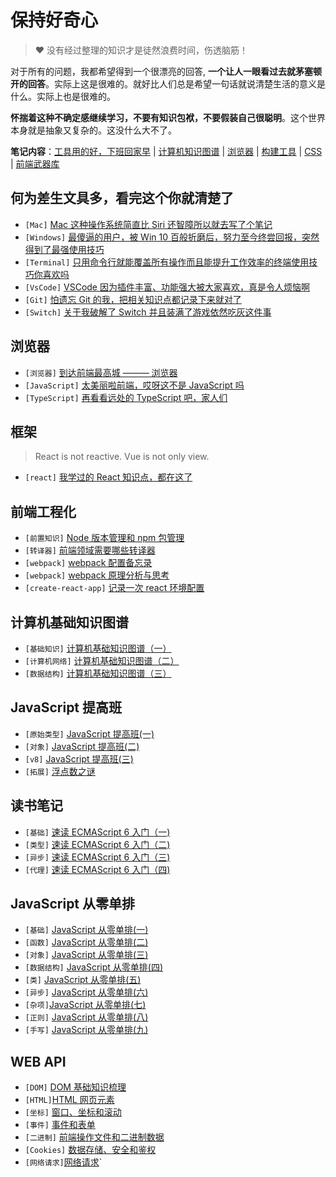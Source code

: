 # 保持好奇心

> ❤️ 没有经过整理的知识才是徒然浪费时间，伤透脑筋！

对于所有的问题，我都希望得到一个很漂亮的回答, **一个让人一眼看过去就茅塞顿开的回答**。实际上这是很难的。就好比人们总是希望一句话就说清楚生活的意义是什么。实际上也是很难的。

**怀揣着这种不确定感继续学习，不要有知识包袱，不要假装自己很聪明**。这个世界本身就是抽象又复杂的。这没什么大不了。

**笔记内容**：[工具用的好，下班回家早](#工具用的好下班回家早) | [计算机知识图谱](#计算机知识图谱) | [浏览器](#浏览器) | [构建工具](#构建工具) | [CSS](#CSS) | [前端武器库](#前端武器库)

## 何为差生文具多，看完这个你就清楚了

- `[Mac]` [Mac 这种操作系统简直比 Siri 还智障所以就去写了个笔记](others/mac.md)
- `[Windows]` [最傻逼的用户，被 Win 10 百般折磨后，努力至今终尝回报，突然得到了最强使用技巧](others/win.md)
- `[Terminal]` [只用命令行就能覆盖所有操作而且能提升工作效率的终端使用技巧你喜欢吗](others/terminal.md)
- `[VsCode]` [VSCode 因为插件丰富、功能强大被大家喜欢，真是令人烦恼啊](others/code.md)
- `[Git]` [怕遗忘 Git 的我，把相关知识点都记录下来就对了](others/git.md)
- `[Switch]` [关于我破解了 Switch 并且装满了游戏依然吃灰这件事](others/switch.md)

## 浏览器

- `[浏览器]` [到达前端最高城 ——— 浏览器](computer/web.md)
- `[JavaScript]` [太美丽啦前端，哎呀这不是 JavaScript 吗](computer/web.md)
- `[TypeScript]` [再看看远处的 TypeScript 吧，家人们](ts/ts.md)

## 框架

> React is not reactive. Vue is not only view.

<!-- - `[浏览器]` [到达前端最高城 ——— 浏览器](computer/web.md) -->
<!-- - `[浏览器]` [太美丽啦前端，哎呀这不是 JavaScript 吗](computer/web.md) -->
<!-- - `[浏览器]` [再看看远处的 TypeScript 吧，家人们](computer/web.md) -->

- `[react]` [我学过的 React 知识点，都在这了](framework/react.md)
<!-- - `[react]` [我学过的 React 知识点，都在这了](framework/react.md) -->
<!-- - `[base]` [文艺复兴：谈谈 DOM](framework/dom.md) -->
<!-- TODO: vue -->

## 前端工程化

- `[前置知识]` [Node 版本管理和 npm 包管理](engineering/node.md)
- `[转译器]` [前端领域需要哪些转译器](engineering/ast.md)
- `[webpack]` [webpack 配置备忘录](engineering/webpack.md)
- `[webpack]` [webpack 原理分析与思考](engineering/packorigin.md)
- `[create-react-app]` [记录一次 react 环境配置](engineering/cra.md)

## 计算机基础知识图谱

- `[基础知识]` [计算机基础知识图谱（一）](computer/base.md)
- `[计算机网络]` [计算机基础知识图谱（二）](computer/net.md)
- `[数据结构]` [计算机基础知识图谱（三）](computer/data.md)

## JavaScript 提高班

- `[原始类型]` [JavaScript 提高班(一)](js/es_primitive.md)
- `[对象]` [JavaScript 提高班(二)](js/es_object.md)
- `[v8]` [JavaScript 提高班(三)](js/es_v8.md)
- `[拓展]` [浮点数之谜](js/es_float.md)

## 读书笔记

- `[基础]` [速读 ECMAScript 6 入门（一)](js/es6_1.md)
- `[类型]` [速读 ECMAScript 6 入门（二)](js/es6_2.md)
- `[异步]` [速读 ECMAScript 6 入门（三)](js/es6_3.md)
- `[代理]` [速读 ECMAScript 6 入门（四)](js/es6_4.md)

## JavaScript 从零单排

- `[基础]` [JavaScript 从零单排(一)](js/js_base.md)
- `[函数]` [JavaScript 从零单排(二)](js/js_func.md)
- `[对象]` [JavaScript 从零单排(三)](js/js_obj.md)
- `[数据结构]` [JavaScript 从零单排(四)](js/js_type.md)
- `[类]` [JavaScript 从零单排(五)](js/js_class.md)
- `[异步]` [JavaScript 从零单排(六)](js/js_promise.md)
- `[杂项]`[JavaScript 从零单排(七)](js/js_other.md)
- `[正则]` [JavaScript 从零单排(八)](js/js_reg.md)
- `[手写]` [JavaScript 从零单排(九)](js/js_code.md)

<!-- ## TypeScript 提高班 -->

<!-- - `[基础]`[写给自己的 TypeScript 教程(一)](ts/ts_1.md)
- `[进阶]`[写给自己的 TypeScript 教程(二)](ts/ts_2.md)
- `[思考]`[写给自己的 TypeScript 教程(三)](ts/ts_3.md)
- `[实践]`[写给自己的 TypeScript 教程(四)](ts/ts_4.md) -->

## WEB API

- `[DOM]` [DOM 基础知识梳理](web/dom.md)
- `[HTML]`[HTML 网页元素](web/html.md)
- `[坐标]` [窗口、坐标和滚动](web/scroll.md)
- `[事件]` [事件和表单](web/event.md)
- `[二进制]` [前端操作文件和二进制数据](web/data.md)
- `[Cookies]` [数据存储、安全和鉴权](web/cookie.md)
- `[网络请求]`[网络请求](web/xhr.md)`

<!-- ## 框架

<!-- React is not reactive.Vue is not only view.[思考] -->
<!--
- `[vue]`[vue 知识点梳理](web/vue.md)
- `[axios]`[axios 学习指南](web/axios.md)
- `[react]` [关于 React 的一切（一）](web/react1.md)
- `[react]` [关于 React 的一切（二）](web/react.md) -->
<!--
## WEB API

- `[DOM]` [DOM 基础知识梳理](web/dom.md)
- `[HTML]`[HTML 网页元素](web/html.md)
- `[坐标]` [窗口、坐标和滚动](web/scroll.md)
- `[事件]` [事件和表单](web/event.md)
- `[二进制]` [前端操作文件和二进制数据](web/data.md)
- `[Cookies]` [数据存储、安全和鉴权](web/cookie.md)
- `[网络请求]`[网络请求](web/xhr.md)`

## 构建工具

- `[Node]` [Node 版本及源管理](others/nvm.md)

- `[基础配置]` [渐进式的学习 Webpack](webpack/webpack_base.md)
- `[进阶原理]` [Webpack 从入门到入土](webpack/webpack_high.md)

## CSS

- `[知识整理]` [CSS 查漏补缺](web/css.md)
- `[基础实践]` [CSS 居中和三栏布局](web/layout.md)

## 前端武器库

- `[Vscode]` [Vscode 使用指北](web/code.md)
- `[ESLint]` [搞懂 ESLint 和 Prettier](ts/eslint.md)
- `[Chrome]` [Chrome DevTools 面板全攻略](ts/devTool.md) -->

<!-- - vue 好还是 react 好，我选 angular！
- vue、react、angular 选哪个？，我选 jQuery。
- umi这种到处都是约定，增加心智负担的，真不想用

-  -->
